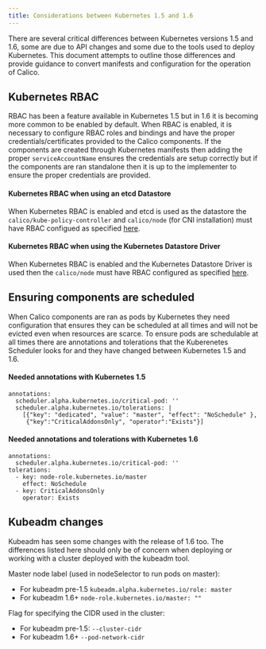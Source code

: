 ```yaml
---
title: Considerations between Kubernetes 1.5 and 1.6
---
```


There are several critical differences between Kubernetes versions 1.5 and 1.6,
some are due to API changes and some due to the tools used to deploy Kubernetes.
This document attempts to outline those differences and provide guidance to
convert manifests and configuration for the operation of Calico.

## Kubernetes RBAC

RBAC has been a feature available in Kubernetes 1.5 but in 1.6 it
is becoming more common to be enabled by default.  When RBAC is enabled, it is
necessary to configure RBAC roles and bindings and have the proper
credentials/certificates provided to the Calico components.  If the components
are created through Kubernetes manifests then adding the proper
`serviceAccountName` ensures the credentials are setup correctly but if the
components are ran standalone then it is up to the implementer to ensure the
proper credentials are provided.

#### Kubernetes RBAC when using an etcd Datastore

When Kubernetes RBAC is enabled and etcd is used as the datastore the
`calico/kube-policy-controller` and `calico/node` (for CNI installation) must
have RBAC configued as specified [here](rbac.yaml).

#### Kubernetes RBAC when using the Kubernetes Datastore Driver

When Kubernetes RBAC is enabled and the Kubernetes Datastore Driver is used then the
`calico/node` must have RBAC configured as specified [here](hosted/rbac.yaml).

## Ensuring components are scheduled

When Calico components are ran as pods by Kubernetes they need configuration
that ensures they can be scheduled at all times and will not be evicted even
when resources are scarce.
To ensure pods are schedulable at all times there are annotations and
tolerations that the Kuberenetes Scheduler looks for and they have changed
between Kubernetes 1.5 and 1.6.

#### Needed annotations with Kubernetes 1.5

```
annotations:
  scheduler.alpha.kubernetes.io/critical-pod: ''
  scheduler.alpha.kubernetes.io/tolerations: |
    [{"key": "dedicated", "value": "master", "effect": "NoSchedule" },
     {"key":"CriticalAddonsOnly", "operator":"Exists"}]
```

#### Needed annotations and tolerations with Kubernetes 1.6

```
annotations:
  scheduler.alpha.kubernetes.io/critical-pod: ''
tolerations:
  - key: node-role.kubernetes.io/master
    effect: NoSchedule
  - key: CriticalAddonsOnly
    operator: Exists
```

## Kubeadm changes

Kubeadm has seen some changes with the release of 1.6 too.  The differences
listed here should only be of concern when deploying or working with a cluster
deployed with the kubeadm tool.

Master node label (used in nodeSelector to run pods on master):

* For kubeadm pre-1.5 `kubeadm.alpha.kubernetes.io/role: master`
* For kubeadm 1.6+ `node-role.kubernetes.io/master: ""`

Flag for specifying the CIDR used in the cluster:

* For kubeadm pre-1.5: `--cluster-cidr`
* For kubeadm 1.6+  `--pod-network-cidr`
